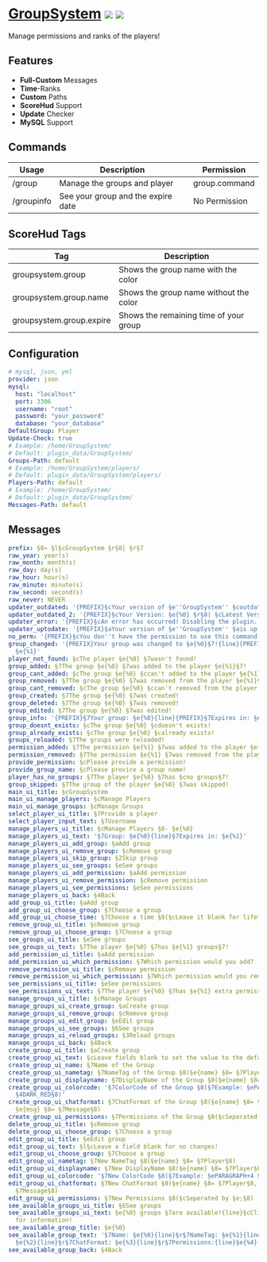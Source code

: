 # [GroupSystem](https://poggit.pmmp.io/p/GroupSystem) [![](https://poggit.pmmp.io/shield.dl/GroupSystem)](https://poggit.pmmp.io/p/GroupSystem) [![](https://poggit.pmmp.io/shield.dl.total/GroupSystem)](https://poggit.pmmp.io/p/GroupSystem)

Manage permissions and ranks of the players!

## Features
- **Full-Custom** Messages
- **Time**-Ranks
- **Custom** Paths
- **ScoreHud** Support
- **Update** Checker
- **MySQL** Support

## Commands
| Usage      | Description                        | Permission      |
|------------|------------------------------------|-----------------|
| /group     | Manage the groups and player       | group.command   |
| /groupinfo | See your group and the expire date | No Permission   |

## ScoreHud Tags
| Tag                      | Description                            |
|--------------------------|----------------------------------------|
| groupsystem.group        | Shows the group name with the color    |
| groupsystem.group.name   | Shows the group name without the color |
| groupsystem.group.expire | Shows the remaining time of your group |

## Configuration
```yaml
# mysql, json, yml
provider: json
mysql:
  host: "localhost"
  port: 3306
  username: "root"
  password: "your_password"
  database: "your_database"
DefaultGroup: Player
Update-Check: true
# Example: /home/GroupSystem/
# Default: plugin_data/GroupSystem/
Groups-Path: default
# Example: /home/GroupSystem/players/
# Default: plugin_data/GroupSystem/players/
Players-Path: default
# Example: /home/GroupSystem/
# Default: plugin_data/GroupSystem/
Messages-Path: default
```

## Messages
```yaml
prefix: §8» §l§cGroupSystem §r§8| §r§7
raw_year: year(s)
raw_month: month(s)
raw_day: day(s)
raw_hour: hour(s)
raw_minute: minute(s)
raw_second: second(s)
raw_never: NEVER
updater_outdated: '{PREFIX}§cYour version of §e''GroupSystem'' §coutdated!'
updater_outdated_2: '{PREFIX}§cYour Version: §e{%0} §r§8| §cLatest Version: §e{%1}'
updater_error: '{PREFIX}§cAn error has occurred! Disabling the plugin...'
updater_uptodate: '{PREFIX}§aYour version of §e''GroupSystem'' §ais up to date!'
no_perm: '{PREFIX}§cYou don''t have the permission to use this command!'
group_changed: '{PREFIX}Your group was changed to §e{%0}§7!{line}{PREFIX}Expires in:
  §e{%1}'
player_not_found: §cThe player §e{%0} §7wasn't found!
group_added: §7The group §e{%0} §7was added to the player §e{%1}§7!
group_cant_added: §cThe group §e{%0} §ccan't added to the player §e{%1}§c!
group_removed: §7The group §e{%0} §7was removed from the player §e{%1}§7!
group_cant_removed: §cThe group §e{%0} §ccan't removed from the player §e{%1}§c!
group_created: §7The group §e{%0} §7was created!
group_deleted: §7The group §e{%0} §7was removed!
group_edited: §7The group §e{%0} §7was edited!
group_info: '{PREFIX}§7Your group: §e{%0}{line}{PREFIX}§7Expires in: §e{%1}'
group_doesnt_exists: §cThe group §e{%0} §cdoesn't exists!
group_already_exists: §cThe group §e{%0} §calready exists!
groups_reloaded: §7The groups were reloaded!
permission_added: §7The permission §e{%1} §7was added to the player §e{%0}§7!
permission_removed: §7The permission §e{%1} §7was removed from the player §e{%0}§7!
provide_permission: §cPlease provide a permission!
provide_group_name: §cPlease provice a group name!
player_has_no_groups: §7The player §e{%0} §7has §cno groups§7!
group_skipped: §7The group of the player §e{%0} §7was skipped!
main_ui_title: §cGroupSystem
main_ui_manage_players: §cManage Players
main_ui_manage_groups: §cManage Groups
select_player_ui_title: §7Provide a player
select_player_input_text: §7Username
manage_players_ui_title: §cManage Players §8- §e{%0}
manage_players_ui_text: '§7Group: §e{%0}{line}§7Expires in: §e{%1}'
manage_players_ui_add_group: §aAdd group
manage_players_ui_remove_group: §cRemove group
manage_players_ui_skip_group: §2Skip group
manage_players_ui_see_groups: §eSee groups
manage_players_ui_add_permission: §aAdd permission
manage_players_ui_remove_permission: §cRemove permission
manage_players_ui_see_permissions: §eSee permissions
manage_players_ui_back: §4Back
add_group_ui_title: §aAdd group
add_group_ui_choose_group: §7Choose a group
add_group_ui_choose_time: §7Choose a time §8(§cLeave it blank for lifetime§8)
remove_group_ui_title: §cRemove group
remove_group_ui_choose_group: §7Choose a group
see_groups_ui_title: §eSee groups
see_groups_ui_text: §7The player §e{%0} §7has §e{%1} groups§7!
add_permission_ui_title: §aAdd permission
add_permission_ui_which_permission: §7Which permission would you add?
remove_permission_ui_title: §cRemove permission
remove_permission_ui_which_permission: §7Which permission would you remove?
see_permissions_ui_title: §eSee permissions
see_permissions_ui_text: §7The player §e{%0} §7has §e{%1} extra permissions§7!
manage_groups_ui_title: §cManage Groups
manage_groups_ui_create_group: §aCreate group
manage_groups_ui_remove_group: §cRemove group
manage_groups_ui_edit_group: §eEdit group
manage_groups_ui_see_groups: §6See groups
manage_groups_ui_reload_groups: §3Reload groups
manage_groups_ui_back: §4Back
create_group_ui_title: §aCreate group
create_group_ui_text: §cLeave fields blank to set the value to the default!
create_group_ui_name: §7Name of the Group
create_group_ui_nametag: §7NameTag of the Group §8(§e{name} §8= §7Player§8)
create_group_ui_displayname: §7DisplayName of the Group §8(§e{name} §8= §7Player§8)
create_group_ui_colorcode: '§7ColorCode of the Group §8(§7Example: §ePARAGRAPH+4 §8=
  §4DARK_RED§8)'
create_group_ui_chatformat: §7ChatFormat of the Group §8(§e{name} §8= §7Player§8,
  §e{msg} §8= §7Message§8)
create_group_ui_permissions: §7Permissions of the Group §8(§cSeperated by §e;§8)
delete_group_ui_title: §cRemove group
delete_group_ui_choose_group: §7Choose a group
edit_group_ui_title: §eEdit group
edit_group_ui_text: §l§cLeave a field blank for no changes!
edit_group_ui_choose_group: §7Choose a group
edit_group_ui_nametag: §7New NameTag §8(§e{name} §8= §7Player§8)
edit_group_ui_displayname: §7New DisplayName §8(§e{name} §8= §7Player§8)
edit_group_ui_colorcode: '§7New ColorCode §8(§7Example: §ePARAGRAPH+4 §8= §4DARK_RED§8)'
edit_group_ui_chatformat: §7New ChatFormat §8(§e{name} §8= §7Player§8, §e{msg} §8=
  §7Message§8)
edit_group_ui_permissions: §7New Permissions §8(§cSeperated by §e;§8)
see_available_groups_ui_title: §6See groups
see_available_groups_ui_text: §e{%0} groups §7are available!{line}§cClick on a group
  for information!
see_available_group_title: §e{%0}
see_available_group_text: '§7Name: §e{%0}{line}§r§7NameTag: §e{%1}{line}§r§7DisplayName:
  §e{%2}{line}§r§7ChatFormat: §e{%3}{line}§r§7Permissions:{line}§e{%4}'
see_available_group_back: §4Back
```
```
